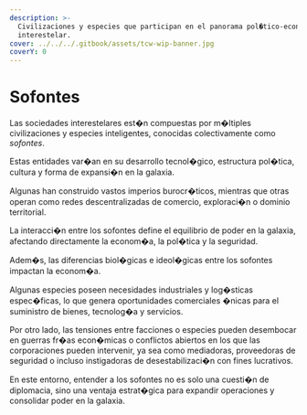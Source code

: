 ```yaml
---
description: >-
  Civilizaciones y especies que participan en el panorama pol�tico-econ�mico
  interestelar.
cover: ../../../.gitbook/assets/tcw-wip-banner.jpg
coverY: 0
---
```


# Sofontes

Las sociedades interestelares est�n compuestas por m�ltiples civilizaciones y especies inteligentes, conocidas colectivamente como _sofontes_.

Estas entidades var�an en su desarrollo tecnol�gico, estructura pol�tica, cultura y forma de expansi�n en la galaxia.

Algunas han construido vastos imperios burocr�ticos, mientras que otras operan como redes descentralizadas de comercio, exploraci�n o dominio territorial.

La interacci�n entre los sofontes define el equilibrio de poder en la galaxia, afectando directamente la econom�a, la pol�tica y la seguridad.

Adem�s, las diferencias biol�gicas e ideol�gicas entre los sofontes impactan la econom�a.

Algunas especies poseen necesidades industriales y log�sticas espec�ficas, lo que genera oportunidades comerciales �nicas para el suministro de bienes, tecnolog�a y servicios.

Por otro lado, las tensiones entre facciones o especies pueden desembocar en guerras fr�as econ�micas o conflictos abiertos en los que las corporaciones pueden intervenir, ya sea como mediadoras, proveedoras de seguridad o incluso instigadoras de desestabilizaci�n con fines lucrativos.

En este entorno, entender a los sofontes no es solo una cuesti�n de diplomacia, sino una ventaja estrat�gica para expandir operaciones y consolidar poder en la galaxia.
